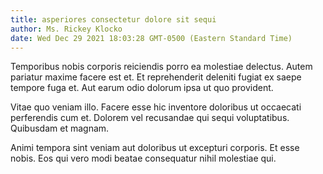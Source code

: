 ```yaml
---
title: asperiores consectetur dolore sit sequi
author: Ms. Rickey Klocko
date: Wed Dec 29 2021 18:03:28 GMT-0500 (Eastern Standard Time)
---
```

Temporibus nobis corporis reiciendis porro ea molestiae delectus. Autem pariatur maxime facere est et. Et reprehenderit deleniti fugiat ex saepe tempore fuga et. Aut earum odio dolorum ipsa ut quo provident.

 Vitae quo veniam illo. Facere esse hic inventore doloribus ut occaecati perferendis cum et. Dolorem vel recusandae qui sequi voluptatibus. Quibusdam et magnam.

 Animi tempora sint veniam aut doloribus ut excepturi corporis. Et esse nobis. Eos qui vero modi beatae consequatur nihil molestiae qui.